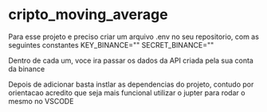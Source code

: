 ﻿# cripto_moving_average

Para esse projeto e preciso criar um arquivo .env no seu repositorio, com as seguintes constantes
KEY_BINANCE=""
SECRET_BINANCE=""

Dentro de cada um, voce ira passar os dados da API criada pela sua conta da binance

Depois de adicionar basta instlar as dependencias do projeto, contudo por orientacao acredito que seja mais funcional utilizar o jupter para rodar o mesmo no VSCODE
